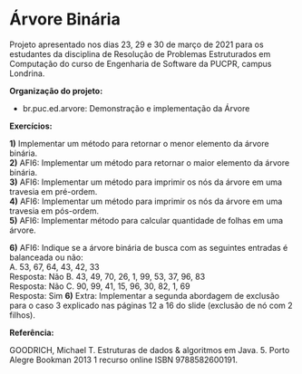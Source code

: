 # Árvore Binária

Projeto apresentado nos dias 23, 29 e 30 de março de 2021 para os estudantes da disciplina de Resolução de Problemas Estruturados em Computação do curso de Engenharia de Software da PUCPR, campus Londrina.

**Organização do projeto:**

* br.puc.ed.arvore: Demonstração e implementação da Árvore

**Exercícios:**

**1)** Implementar um método para retornar o menor elemento da árvore binária.  
**2)** AFI6: Implementar um método para retornar o maior elemento da árvore binária.  
**3)** AFI6: Implementar um método para imprimir os nós da árvore em uma travesia em pré-ordem.  
**4)** AFI6: Implementar um método para imprimir os nós da árvore em uma travesia em pós-ordem.  
**5)** AFI6: Implementar método para calcular quantidade de folhas em uma árvore.  


**6)** AFI6: Indique se a árvore binária de busca com as seguintes entradas é balanceada ou não:      
A. 53, 67, 64, 43, 42, 33     
   Resposta: Não
B. 43, 49, 70, 26, 1, 99, 53, 37, 96, 83  
   Resposta: Não
C. 90, 99, 41, 15, 96, 30, 82, 1, 69  
   Resposta: Sim
**6)** Extra: Implementar a segunda abordagem de exclusão para o caso 3 explicado nas páginas 12 a 16 do slide (exclusão de nó com 2 filhos).


**Referência:**

GOODRICH, Michael T. Estruturas de dados & algoritmos em Java. 5. Porto Alegre Bookman 2013 1 recurso online ISBN 9788582600191.